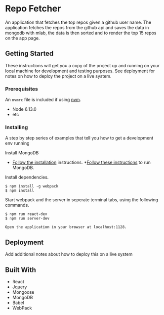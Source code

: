 # Repo Fetcher

An application that fetches the top repos given a github user name. The application fetches the repos from the github api and saves the data in mongodb with mlab, the data is then sorted and to render the top 15 repos on the app page.

## Getting Started

These instructions will get you a copy of the project up and running on your local machine for development and testing purposes. See deployment for notes on how to deploy the project on a live system.

### Prerequisites
An `nvmrc` file is included if using [nvm](https://github.com/creationix/nvm).

- Node 6.13.0
- etc

### Installing

A step by step series of examples that tell you how to get a development env running

Install MongoDB

* [Follow the installation](https://docs.mongodb.com/manual/tutorial/install-mongodb-on-os-x/#install-mongodb-community-edition-with-homebrew) instructions. 
*[Follow these instructions](https://docs.mongodb.com/manual/tutorial/install-mongodb-on-os-x/#run-mongodb) to run MongoDB.



Install dependencies.

```
$ npm install -g webpack
$ npm install
```

Start webpack and the server in seperate terminal tabs, using the following commands.

```
$ npm run react-dev
$ npm run server-dev
```


```
Open the application in your browser at localhost:1128.
```


## Deployment

Add additional notes about how to deploy this on a live system

## Built With
* React
* Jquery
* Mongoose
* MongoDB
* Babel
* WebPack



